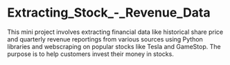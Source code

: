 # Extracting_Stock_-_Revenue_Data
This mini project involves extracting financial data like historical share price and quarterly revenue reportings from various sources using Python libraries and webscraping on popular stocks like Tesla and GameStop.  The purpose is to help customers invest their money in stocks.
